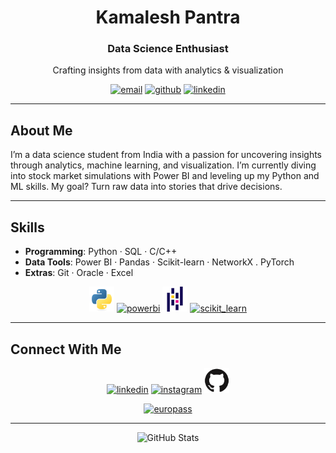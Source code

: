 <div align="center">
  <h1>Kamalesh Pantra</h1>
  <h3>Data Science Enthusiast</h3>
  <p>Crafting insights from data with analytics & visualization</p>
  <a href="mailto:kamaleshlmv@gmail.com"><img src="https://img.shields.io/badge/Email-kamaleshlmv@gmail.com-blue?style=flat-square&logo=gmail" alt="email"></a>
  <a href="https://github.com/kamaleshpantra"><img src="https://img.shields.io/badge/GitHub-kamaleshpantra-black?style=flat-square&logo=github" alt="github"></a>
  <a href="https://www.linkedin.com/in/kamalesh-pantra-4544a5255/"><img src="https://img.shields.io/badge/LinkedIn-kamaleshpantra-blue?style=flat-square&logo=linkedin" alt="linkedin"></a>
</div>

---

## About Me
I’m a data science student from India with a passion for uncovering insights through analytics, machine learning, and visualization. I’m currently diving into stock market simulations with Power BI and leveling up my Python and ML skills. My goal? Turn raw data into stories that drive decisions.

---

## Skills
- **Programming**: Python · SQL · C/C++  
- **Data Tools**: Power BI · Pandas · Scikit-learn · NetworkX  . PyTorch
- **Extras**: Git · Oracle · Excel  
<p align="center">
  <a href="https://www.python.org" target="_blank"><img src="https://raw.githubusercontent.com/devicons/devicon/master/icons/python/python-original.svg" alt="python" width="40" height="40"/></a>
  <a href="https://powerbi.microsoft.com/" target="_blank"><img src="https://upload.wikimedia.org/wikipedia/commons/c/cf/New_Power_BI_Logo.svg" alt="powerbi" width="40" height="40"/></a>
  <a href="https://pandas.pydata.org/" target="_blank"><img src="https://raw.githubusercontent.com/devicons/devicon/2ae2a900d2f041da66e950e4d48052658d850630/icons/pandas/pandas-original.svg" alt="pandas" width="40" height="40"/></a>
  <a href="https://scikit-learn.org/" target="_blank"><img src="https://upload.wikimedia.org/wikipedia/commons/0/05/Scikit_learn_logo_small.svg" alt="scikit_learn" width="40" height="40"/></a>
</p>

---

## Connect With Me
<p align="center">
  <a href="https://linkedin.com/in/kamaleshpantra" target="_blank"><img src="https://raw.githubusercontent.com/rahuldkjain/github-profile-readme-generator/master/src/images/icons/Social/linked-in-alt.svg" alt="linkedin" width="40" height="40"/></a>
  <a href="https://instagram.com/kamalesh_pantra" target="_blank"><img src="https://raw.githubusercontent.com/rahuldkjain/github-profile-readme-generator/master/src/images/icons/Social/instagram.svg" alt="instagram" width="40" height="40"/></a>
  <a href="https://github.com/kamaleshpantra" target="_blank"><img src="https://raw.githubusercontent.com/devicons/devicon/master/icons/github/github-original.svg" alt="github" width="40" height="40"/></a>
</p>
<p align="center">
  <a href="http://europa.eu/europass/eportfolio/api/eprofile/shared-profile/kamalesh-pantra/e5d18ee5-da11-4ad2-bb4f-890d59ff8aa6?view=html" target="_blank"><img src="https://img.shields.io/badge/Europass-Portfolio-green?style=flat-square" alt="europass"></a>
</p>

---

<p align="center">
  <img src="https://github-readme-stats.vercel.app/api?username=kamaleshpantra&show_icons=true&theme=light&hide_border=true" alt="GitHub Stats" width="400"/>
</p>

